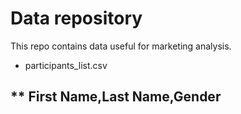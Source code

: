 # Data repository
This repo contains data useful for marketing analysis.

- participants_list.csv

** First Name,Last Name,Gender
- 